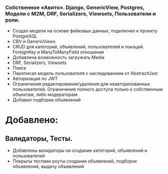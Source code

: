 ### Собственное «Авито». Django, GenericView, Postgres, Модели с M2M, DRF, Serializers, Viewsets, Пользователи и роли.
- Создал модели на основе фейковых данных, подключил к проекту PostgreSQL
- CBV и GenericViews
- CRUD для категорий, объявлений, пользователей и локаций. ForeignKey и ManyToManyField отношения
- Добавлена возможность загружать Media 
- DRF, Serializers, Viewsets
- Поиск 
- Переписал модель пользователя с наследованием от AbstraсtUser
- Авторизация по JWT
- Ограничения редактирования/удаления для неавторизованных пользователей. Ограничения полного доступа только к собственным объектам, либо модераторам
- Добавил подборки объявлений

# Добавлено: 
## Валидаторы, Тесты.
- Добавлены валидаторы на создание категорий, объявлений и пользователей
- Покрыты тестами роуты создания объявлений, подборок объявлений, выдачу объявлений